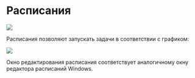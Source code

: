 # Расписания

![](<../../.gitbook/assets/image (485).png>)

Расписания позволяют запускать задачи в соответствии с графиком:

![](<../../.gitbook/assets/image (514).png>)

Окно редактирования расписания соответствует аналогичному окну редактора расписаний Windows.
